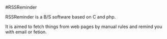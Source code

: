 #RSSReminder

RSSReminder is a B/S software based on C and php.

It is aimed to fetch things from web pages by manual rules and remind you with email or fetion.
